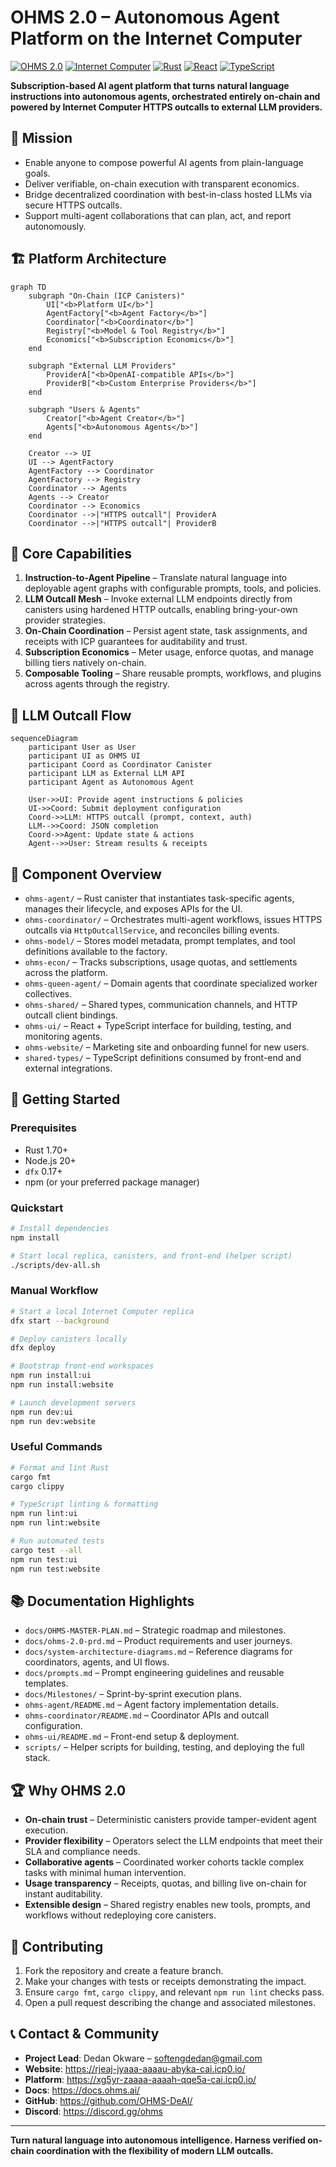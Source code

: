 # OHMS 2.0 – Autonomous Agent Platform on the Internet Computer

[![OHMS 2.0](https://img.shields.io/badge/OHMS-2.0-blue.svg)](https://github.com/OHMS-DeAI)
[![Internet Computer](https://img.shields.io/badge/Internet_Computer-ICP-blue.svg)](https://internetcomputer.org/)
[![Rust](https://img.shields.io/badge/Rust-1.70+-orange.svg)](https://rust-lang.org/)
[![React](https://img.shields.io/badge/React-19-blue.svg)](https://reactjs.org/)
[![TypeScript](https://img.shields.io/badge/TypeScript-5.0+-blue.svg)](https://www.typescriptlang.org/)

**Subscription-based AI agent platform that turns natural language instructions into autonomous agents, orchestrated entirely on-chain and powered by Internet Computer HTTPS outcalls to external LLM providers.**

## 🎯 Mission
- Enable anyone to compose powerful AI agents from plain-language goals.
- Deliver verifiable, on-chain execution with transparent economics.
- Bridge decentralized coordination with best-in-class hosted LLMs via secure HTTPS outcalls.
- Support multi-agent collaborations that can plan, act, and report autonomously.

## 🏗️ Platform Architecture

```mermaid
graph TD
    subgraph "On-Chain (ICP Canisters)"
        UI["<b>Platform UI</b>"]
        AgentFactory["<b>Agent Factory</b>"]
        Coordinator["<b>Coordinator</b>"]
        Registry["<b>Model & Tool Registry</b>"]
        Economics["<b>Subscription Economics</b>"]
    end

    subgraph "External LLM Providers"
        ProviderA["<b>OpenAI-compatible APIs</b>"]
        ProviderB["<b>Custom Enterprise Providers</b>"]
    end

    subgraph "Users & Agents"
        Creator["<b>Agent Creator</b>"]
        Agents["<b>Autonomous Agents</b>"]
    end

    Creator --> UI
    UI --> AgentFactory
    AgentFactory --> Coordinator
    AgentFactory --> Registry
    Coordinator --> Agents
    Agents --> Creator
    Coordinator --> Economics
    Coordinator -->|"HTTPS outcall"| ProviderA
    Coordinator -->|"HTTPS outcall"| ProviderB
```

## 🌟 Core Capabilities
1. **Instruction-to-Agent Pipeline** – Translate natural language into deployable agent graphs with configurable prompts, tools, and policies.
2. **LLM Outcall Mesh** – Invoke external LLM endpoints directly from canisters using hardened HTTP outcalls, enabling bring-your-own provider strategies.
3. **On-Chain Coordination** – Persist agent state, task assignments, and receipts with ICP guarantees for auditability and trust.
4. **Subscription Economics** – Meter usage, enforce quotas, and manage billing tiers natively on-chain.
5. **Composable Tooling** – Share reusable prompts, workflows, and plugins across agents through the registry.

## 🔌 LLM Outcall Flow

```mermaid
sequenceDiagram
    participant User as User
    participant UI as OHMS UI
    participant Coord as Coordinator Canister
    participant LLM as External LLM API
    participant Agent as Autonomous Agent

    User->>UI: Provide agent instructions & policies
    UI->>Coord: Submit deployment configuration
    Coord->>LLM: HTTPS outcall (prompt, context, auth)
    LLM-->>Coord: JSON completion
    Coord->>Agent: Update state & actions
    Agent-->>User: Stream results & receipts
```

## 🧱 Component Overview
- `ohms-agent/` – Rust canister that instantiates task-specific agents, manages their lifecycle, and exposes APIs for the UI.
- `ohms-coordinator/` – Orchestrates multi-agent workflows, issues HTTPS outcalls via `HttpOutcallService`, and reconciles billing events.
- `ohms-model/` – Stores model metadata, prompt templates, and tool definitions available to the factory.
- `ohms-econ/` – Tracks subscriptions, usage quotas, and settlements across the platform.
- `ohms-queen-agent/` – Domain agents that coordinate specialized worker collectives.
- `ohms-shared/` – Shared types, communication channels, and HTTP outcall client bindings.
- `ohms-ui/` – React + TypeScript interface for building, testing, and monitoring agents.
- `ohms-website/` – Marketing site and onboarding funnel for new users.
- `shared-types/` – TypeScript definitions consumed by front-end and external integrations.

## 🚀 Getting Started

### Prerequisites
- Rust 1.70+
- Node.js 20+
- `dfx` 0.17+
- npm (or your preferred package manager)

### Quickstart
```bash
# Install dependencies
npm install

# Start local replica, canisters, and front-end (helper script)
./scripts/dev-all.sh
```

### Manual Workflow
```bash
# Start a local Internet Computer replica
dfx start --background

# Deploy canisters locally
dfx deploy

# Bootstrap front-end workspaces
npm run install:ui
npm run install:website

# Launch development servers
npm run dev:ui
npm run dev:website
```

### Useful Commands
```bash
# Format and lint Rust
cargo fmt
cargo clippy

# TypeScript linting & formatting
npm run lint:ui
npm run lint:website

# Run automated tests
cargo test --all
npm run test:ui
npm run test:website
```

## 📚 Documentation Highlights
- `docs/OHMS-MASTER-PLAN.md` – Strategic roadmap and milestones.
- `docs/ohms-2.0-prd.md` – Product requirements and user journeys.
- `docs/system-architecture-diagrams.md` – Reference diagrams for coordinators, agents, and UI flows.
- `docs/prompts.md` – Prompt engineering guidelines and reusable templates.
- `docs/Milestones/` – Sprint-by-sprint execution plans.
- `ohms-agent/README.md` – Agent factory implementation details.
- `ohms-coordinator/README.md` – Coordinator APIs and outcall configuration.
- `ohms-ui/README.md` – Front-end setup & deployment.
- `scripts/` – Helper scripts for building, testing, and deploying the full stack.

## 🏆 Why OHMS 2.0
- **On-chain trust** – Deterministic canisters provide tamper-evident agent execution.
- **Provider flexibility** – Operators select the LLM endpoints that meet their SLA and compliance needs.
- **Collaborative agents** – Coordinated worker cohorts tackle complex tasks with minimal human intervention.
- **Usage transparency** – Receipts, quotas, and billing live on-chain for instant auditability.
- **Extensible design** – Shared registry enables new tools, prompts, and workflows without redeploying core canisters.

## 🤝 Contributing
1. Fork the repository and create a feature branch.
2. Make your changes with tests or receipts demonstrating the impact.
3. Ensure `cargo fmt`, `cargo clippy`, and relevant `npm run lint` checks pass.
4. Open a pull request describing the change and associated milestones.

## 📞 Contact & Community
- **Project Lead**: Dedan Okware – softengdedan@gmail.com
- **Website**: https://rjeaj-jyaaa-aaaau-abyka-cai.icp0.io/
- **Platform**: https://xg5yr-zaaaa-aaaah-qqe5a-cai.icp0.io/
- **Docs**: https://docs.ohms.ai/
- **GitHub**: https://github.com/OHMS-DeAI/
- **Discord**: https://discord.gg/ohms

---

**Turn natural language into autonomous intelligence. Harness verified on-chain coordination with the flexibility of modern LLM outcalls.**
